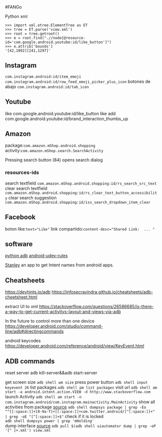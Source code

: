 #FANGo


Python xml
```
>>> import xml.etree.ElementTree as ET
>>> tree = ET.parse('view.xml')
>>> root = tree.getroot()
>>> e = root.find(".//node[@resource-id='com.google.android.youtube:id/like_button']")
>>> e.attrib['bounds']
'[42,1092][241,1297]'
```

## Instagram

`com.instagram.android:id/item_emoji`
`com.instagram.android:id/row_feed_emoji_picker_plus_icon`
botones de abajo
`com.instagram.android:id/tab_icon`

## Youtube 
like
com.google.android.youtube:id/like_button
like add
com.google.android.youtube:id/brand_interaction_thumbs_up

## Amazon
package:`com.amazon.mShop.android.shopping`
activity:`com.amazon.mShop.search.SearchActivity`

Pressing search button (84) opens search dialog
### resources-ids
search textfield 
`com.amazon.mShop.android.shopping:id/rs_search_src_text`
clear search textfield
`com.amazon.mShop.android.shopping:id/rs_clear_text_button_accessibility`
clear search suggestion
`com.amazon.mShop.android.shopping:id/iss_search_dropdown_item_clear`

## Facebook

boton like:`text="Like"`
link compartido:`content-desc="Shared Link:  ... "`


## software

[python adb](https://github.com/google/python-adb)
[android-udev-rules](https://github.com/M0Rf30/android-udev-rules.git) 

[Stanley](https://f-droid.org/en/packages/fr.xgouchet.packageexplorer/) an app to get Intent names from android apps.

## Cheatsheets

https://devhints.io/adb
https://infosecravindra.github.io/cheatsheets/adb-cheetsheet.html

extract UI to xml
https://stackoverflow.com/questions/26586685/is-there-a-way-to-get-current-activitys-layout-and-views-via-adb

In the future to control more than one device
https://developer.android.com/studio/command-line/adb#directingcommands

android keycodes
https://developer.android.com/reference/android/view/KeyEvent.html

## ADB commands

reset server
adb kill-server&&adb start-server

get screen size
```adb shell wm size```
press power button 
```adb shell input keyevent 26```
list packages
```adb shell pm list packages```
visit url
```adb shell am start -a android.intent.action.VIEW -d http://www.stackoverflow.com```
launch Activity
```adb shell am start -n com.instagram.android/com.instagram.mainactivity.MainActivity```
show all activities from package [source](https://stackoverflow.com/a/51649936/2205297)
```adb shell dumpsys package | grep -Eo "^[[:space:]]+[0-9a-f]+[[:space:]]+com.twitter.android/[^[:space:]]+" | grep -oE "[^[:space:]]+$"```
check if it is locked  
```adb shell dumpsys power | grep 'mHolding' ```  
dump interface [source](https://stackoverflow.com/a/39923793/2205297)
```adb pull $(adb shell uiautomator dump | grep -oP '[^ ]+.xml') view.xml```

